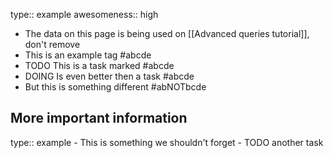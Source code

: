 type:: example
awesomeness:: high

- The data on this page is being used on [[Advanced queries tutorial]], don't remove
- This is an example tag #abcde
- TODO This is a task marked #abcde
- DOING Is even better then a task #abcde
- But this is something different #abNOTbcde
## More important information
type:: example
	- This is something we shouldn't forget
	- TODO another task